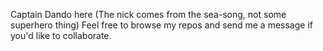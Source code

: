 Captain Dando here (The nick comes from the sea-song, not some superhero thing)
Feel free to browse my repos and send me a message if you'd like to collaborate.
